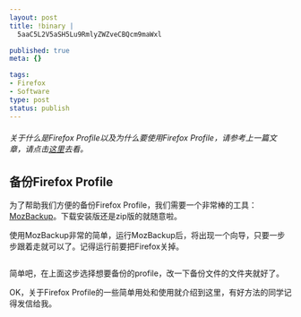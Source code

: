 ```yaml
--- 
layout: post
title: !binary |
  5aaC5L2V5aSH5Lu9RmlyZWZveCBQcm9maWxl

published: true
meta: {}

tags: 
- Firefox
- Software
type: post
status: publish
---
```

<h6>关于什么是Firefox Profile以及为什么要使用Firefox Profile，请参考上一篇文章，请点击<a href="http://www.kylewu.net/post/manager-firefox-profile.html" target="_blank">这里</a>去看。</h6>
<h2>备份Firefox Profile</h2>
为了帮助我们方便的备份Firefox Profile，我们需要一个非常棒的工具：<a href="http://mozbackup.jasnapaka.com/download.php" target="_blank">MozBackup</a>。下载安装版还是zip版的就随意啦。

使用MozBackup非常的简单，运行MozBackup后，将出现一个向导，只要一步步跟着走就可以了。记得运行前要把Firefox关掉。

<img src="http://farm4.static.flickr.com/3362/3416589505_1e18c383a5_o.png" alt="" />

简单吧，在上面这步选择想要备份的profile，改一下备份文件的文件夹就好了。

OK，关于Firefox Profile的一些简单用处和使用就介绍到这里，有好方法的同学记得发信给我。
